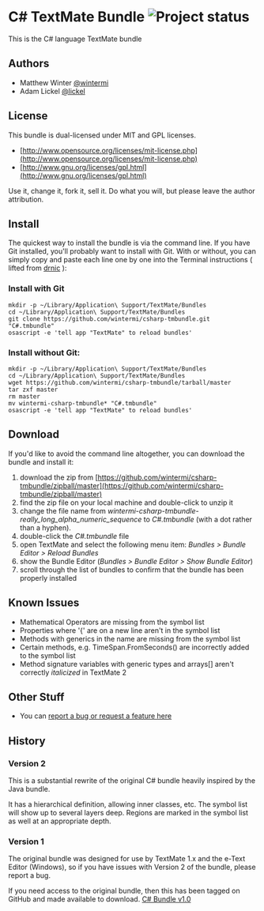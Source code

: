 # C# TextMate Bundle ![Project status](http://stillmaintained.com/wintermi/csharp-tmbundle.png)

This is the C# language TextMate bundle

## Authors

* Matthew Winter [@wintermi](https://github.com/wintermi)
* Adam Lickel [@lickel](https://github.com/lickel)

## License

This bundle is dual-licensed under MIT and GPL licenses.

* [http://www.opensource.org/licenses/mit-license.php](http://www.opensource.org/licenses/mit-license.php)
* [http://www.gnu.org/licenses/gpl.html](http://www.gnu.org/licenses/gpl.html)

Use it, change it, fork it, sell it. Do what you will, but please leave the author attribution.

## Install

The quickest way to install the bundle is via the command line. If you have Git installed, you'll probably want to install with Git. With or without, you can simply copy and paste each line one by one into the Terminal instructions ( lifted from [drnic](http://github.com/drnic/ruby-on-rails-tmbundle) ):

### Install with Git

    mkdir -p ~/Library/Application\ Support/TextMate/Bundles
    cd ~/Library/Application\ Support/TextMate/Bundles
    git clone https://github.com/wintermi/csharp-tmbundle.git "C#.tmbundle"
    osascript -e 'tell app "TextMate" to reload bundles'

### Install without Git:

    mkdir -p ~/Library/Application\ Support/TextMate/Bundles
    cd ~/Library/Application\ Support/TextMate/Bundles
    wget https://github.com/wintermi/csharp-tmbundle/tarball/master
    tar zxf master
    rm master
    mv wintermi-csharp-tmbundle* "C#.tmbundle"
    osascript -e 'tell app "TextMate" to reload bundles'

## Download

If you'd like to avoid the command line altogether, you can download the bundle and install it:

1. download the zip from [https://github.com/wintermi/csharp-tmbundle/zipball/master](https://github.com/wintermi/csharp-tmbundle/zipball/master)
2. find the zip file on your local machine and double-click to unzip it
3. change the file name from *wintermi-csharp-tmbundle-really_long_alpha_numeric_sequence* to *C#.tmbundle* (with a dot rather than a hyphen).
4. double-click the *C#.tmbundle* file
5. open TextMate and select the following menu item: *Bundles > Bundle Editor > Reload Bundles*
6. show the Bundle Editor (*Bundles > Bundle Editor > Show Bundle Editor*)
7. scroll through the list of bundles to confirm that the bundle has been properly installed

## Known Issues

* Mathematical Operators are missing from the symbol list
* Properties where '{' are on a new line aren't in the symbol list
* Methods with generics in the name are missing from the symbol list
* Certain methods, e.g. TimeSpan.FromSeconds() are incorrectly added to the symbol list
* Method signature variables with generic types and arrays[] aren't correctly *italicized* in TextMate 2

## Other Stuff

* You can [report a bug or request a feature here](https://github.com/wintermi/csharp-tmbundle/issues)

## History

### Version 2

This is a substantial rewrite of the original C# bundle heavily inspired by the Java bundle.

It has a hierarchical definition, allowing inner classes, etc. The symbol list will show up to several layers deep. Regions are marked in the symbol list as well at an appropriate depth.

### Version 1

The original bundle was designed for use by TextMate 1.x and the e-Text Editor (Windows), so if you have issues with Version 2 of the bundle, please report a bug.

If you need access to the original bundle, then this has been tagged on GitHub and made available to download. [C# Bundle v1.0](https://github.com/wintermi/csharp-tmbundle/zipball/v1.0)
